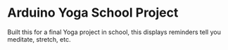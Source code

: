 # Arduino Yoga School Project

Built this for a final Yoga project in school, this displays reminders tell you meditate, stretch, etc.
